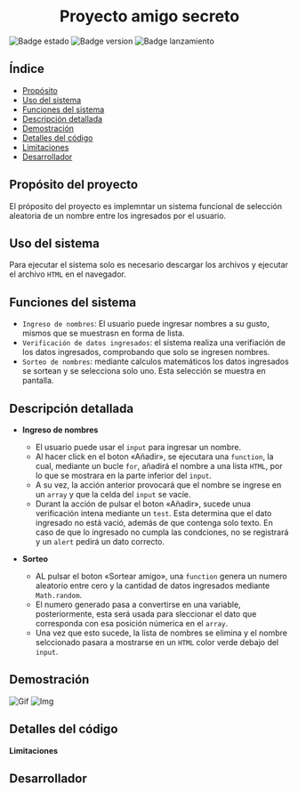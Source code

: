 <h1 align="center"> Proyecto amigo secreto </h1>

![Badge estado](https://img.shields.io/badge/ESTADO-FINALIZADO-red)
![Badge version](https://img.shields.io/badge/VERSIÓN-1.0-blue)
![Badge lanzamiento](https://img.shields.io/badge/Fecha%20de%20lanzamiento-Agosto%202025-green)

## Índice

* [Propósito](propósito-del-proyecto)
* [Uso del sistema](#uso-del-sistema)
* [Funciones del sistema](#funciones-del-sistema)
* [Descripción detallada](#descripción-detallada)
* [Demostración](#demostración)
* [Detalles del código](#detalles-del-código)
* [Limitaciones](#Limitaciones)
* [Desarrollador](#desarrollador)

## Propósito del proyecto
El próposito del proyecto es implemntar un sistema funcional de selección aleatoria de un nombre entre los ingresados por el usuario.

## Uso del sistema
Para ejecutar el sistema solo es necesario descargar los archivos y ejecutar el archivo `HTML` en el navegador.

## Funciones del sistema
- `Ingreso de nombres`: El usuario puede ingresar nombres a su gusto, mismos que se muestrasn en forma de lista.
- `Verificación de datos ingresados`: el sistema realiza una verifiación de los datos ingresados, comprobando que solo se ingresen nombres.
- `Sorteo de nombres`: mediante calculos matemáticos los datos ingresados se sortean y se selecciona solo uno. Esta selección se muestra en pantalla.


## Descripción detallada

- **Ingreso de nombres**
  - El usuario puede usar el `input` para ingresar un nombre.
  - Al hacer click en el boton «Añadir», se ejecutara una `function`, la cual, mediante un bucle `for`, añadirá el nombre a una lista `HTML`, por lo que se mostrara en la parte inferior del `input`.
  - A su vez, la acción anterior provocará que el nombre se ingrese en un `array` y que la celda del `input` se vacíe.
  - Durant la acción de pulsar el boton «Añadir», sucede unua verificación intena mediante un `test`. Esta determina que el dato ingresado no está vació, además de que contenga solo texto. En caso de que lo ingresado no cumpla las condciones, no se registrará y un `alert` pedirá un dato correcto.

- **Sorteo**
  - AL pulsar el boton «Sortear amigo», una `function` genera un numero aleatorio entre cero y la cantidad de datos ingresados mediante `Math.random`.
  - El numero generado pasa a convertirse en una variable, posteriormente, esta será usada para sleccionar el dato que corresponda con esa posición númerica en el `array`.
  - Una vez que esto sucede, la lista de nombres se elimina y el nombre selccionado pasara a mostrarse en un `HTML` color verde debajo del `input`.

## Demostración
![Gif]()
![Img]()


## Detalles del código

 **Limitaciones**

## Desarrollador





